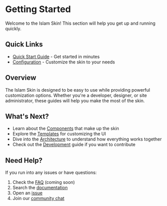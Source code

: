 # Getting Started

Welcome to the Islam Skin! This section will help you get up and running quickly.

## Quick Links

- [Quick Start Guide](./quick-start.md) - Get started in minutes
- [Configuration](./configuration.md) - Customize the skin to your needs

## Overview

The Islam Skin is designed to be easy to use while providing powerful customization options. Whether you're a developer, designer, or site administrator, these guides will help you make the most of the skin.

## What's Next?

- Learn about the [Components](../components/) that make up the skin
- Explore the [Templates](../templates/) for customizing the UI
- Dive into the [Architecture](../architecture/) to understand how everything works together
- Check out the [Development](../development/) guide if you want to contribute

## Need Help?

If you run into any issues or have questions:

1. Check the [FAQ](#) (coming soon)
2. Search the [documentation](../)
3. Open an [issue](https://github.com/muslim-wiki/dev.muslim.wiki/issues)
4. Join our [community chat](https://github.com/muslim-wiki/dev.muslim.wiki/discussions)

